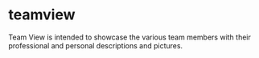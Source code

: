 # teamview
Team View is intended to showcase the various team members with their professional and personal descriptions and pictures. 

